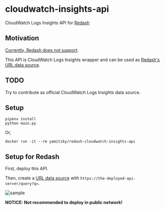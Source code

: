 # cloudwatch-insights-api
CloudWatch Logs Insights API for [Redash](https://github.com/getredash/redash)

## Motivation

[Currently, Redash does not support](https://discuss.redash.io/t/support-for-amazon-cloudwatch-logs-insight/2895).

This API is CloudWatch Logs Insights wrapper and can be used as [Redash's URL data source](https://redash.io/help/data-sources/querying/urls/).

## TODO

Try to contribute as official CloudWatch Logs Insights data source.

## Setup

```
pipenv install
python main.py
```

Or,

```
docker run -it --rm yamitzky/redash-cloudwatch-insights-api
```

## Setup for Redash

First, deploy this API.

Then, create a [URL data source](https://redash.io/help/data-sources/querying/urls) with `https://the-deployed-api-server/query?q=`.

![sample](https://user-images.githubusercontent.com/623449/60710742-57c05a00-9f4e-11e9-9522-8670a4cac0c7.png)

**NOTICE: Not recommended to deploy in public network!**
